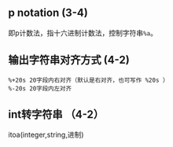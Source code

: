 ## p notation (3-4)
即p计数法，指十六进制计数法，控制字符串`%a`。 

## 输出字符串对齐方式 (4-2)
```
%+20s 20字段内右对齐（默认是右对齐，也可写作 %20s ）
%-20s 20字段内左对齐
```

## int转字符串 （4-2）
itoa(integer,string,进制)
